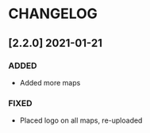 # CHANGELOG

## [2.2.0] 2021-01-21

### ADDED

- Added more maps

### FIXED

- Placed logo on all maps, re-uploaded